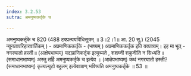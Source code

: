 ```yaml
---
index: 3.2.53
sutra: अमनुष्यकर्तृके च

---
```

 अमनुष्यकर्तृके च 820 (488 टक्प्रत्ययविधिसूत्रम् ॥ 3।2।1॥ आ. 20 सू.) (2045 न्यूनतापरिहारवार्तिकम् ) - अप्रमाणिककर्तृके - (भाष्यम् ) अप्रमाणिककर्तृक इति वक्तव्यम्। इह मा भूत् - नगरघातो हस्ती॥ (आक्षेपभाष्यम्) यद्यप्राणिकर्तृक इत्युच्यते , शशघ्नी शकुनीति न सिध्यति॥ (समाधानभाष्यम्) अस्तु तर्हि अमनुष्यकर्तृके च इत्येव । (आक्षेपभाष्यम्) कथं नगरघातो हस्ती? (समाधानभाष्यम्) कृत्यल्युटो बहुलम् इत्येवात्राण् भविष्यति अमनुष्यकर्तृके ॥ 53 ॥ 